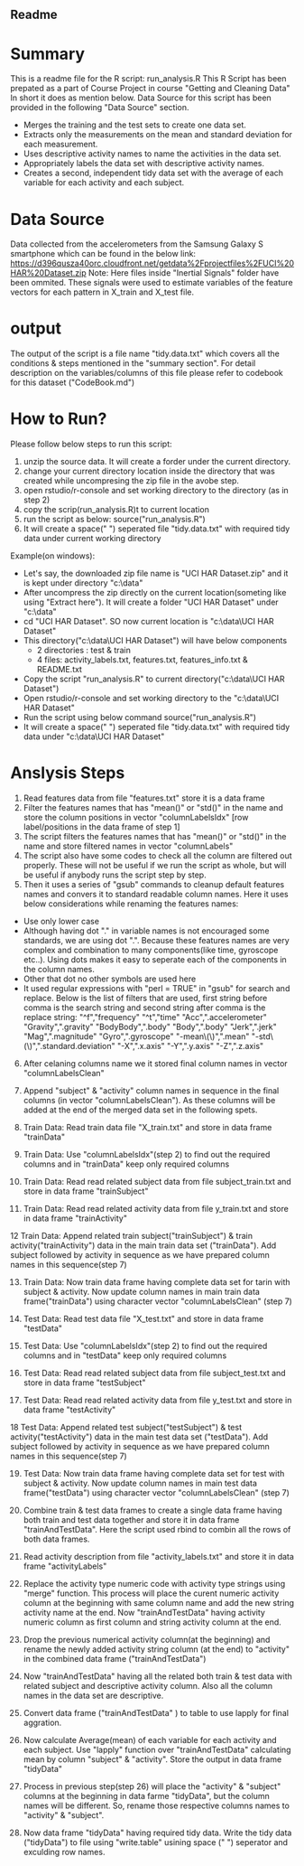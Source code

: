 ## Readme

# Summary
This is a readme file for the R script: run_analysis.R
This R Script has been prepated as a part of Course Project in course "Getting and Cleaning Data"
In short it does as mention below. Data Source for this script has been provided in the following "Data Source" section.  
* Merges the training and the test sets to create one data set.
* Extracts only the measurements on the mean and standard deviation for each measurement. 
* Uses descriptive activity names to name the activities in the data set.
* Appropriately labels the data set with descriptive activity names. 
* Creates a second, independent tidy data set with the average of each variable for each activity and each subject.

# Data Source 
Data collected from the accelerometers from the Samsung Galaxy S smartphone which can be found in the below link:
https://d396qusza40orc.cloudfront.net/getdata%2Fprojectfiles%2FUCI%20HAR%20Dataset.zip 
Note: Here files inside "Inertial Signals" folder have been ommited. These signals were used to estimate variables of the feature vectors for each pattern in X_train and X_test file.

# output
The output of the script is a file name "tidy.data.txt" which covers all the conditions & steps mentioned in the "summary section".
For detail description on the variables/columns of this file please refer to codebook for this dataset ("CodeBook.md")

# How to Run?
Please follow below steps to run this script:
1. unzip the source data. It will create a forder under the current directory.
2. change your current directory location inside the directory that was created while uncompresing the zip file in the avobe step.
3. open rstudio/r-console and set working directory to the directory (as in step 2)
4. copy the scrip(run_analysis.R)t to current location
5. run the script as below:
   source("run_analysis.R")
6. It will create a space(" ") seperated file "tidy.data.txt" with required tidy data under current working directory

Example(on windows): 
- Let's say, the downloaded zip file name is "UCI HAR Dataset.zip" and it is kept under directory "c:\data\" 
- After uncompress the zip directly on the current location(someting like using "Extract here"). It will create a folder "UCI HAR Dataset" under "c:\data\"
- cd "UCI HAR Dataset". SO now current location is "c:\data\UCI HAR Dataset"
- This directory("c:\data\UCI HAR Dataset") will have below components
	- 2 directories : test & train
	- 4 files: activity_labels.txt, features.txt, features_info.txt & README.txt
- Copy the script "run_analysis.R" to current directory("c:\data\UCI HAR Dataset") 
- Open rstudio/r-console and set working directory to the "c:\data\UCI HAR Dataset"
- Run the script using below command
	source("run_analysis.R")
- It will create a space(" ") seperated file "tidy.data.txt" with required tidy data under "c:\data\UCI HAR Dataset"


# Anslysis Steps
1. Read features data from file "features.txt" store it is a data frame
2. Filter the features names that has "mean()" or "std()" in the name and store the column positions in vector "columnLabelsIdx" [row label/positions in the data frame of step 1] 
3. The script filters the features names that has "mean()" or "std()" in the name and store filtered names in vector "columnLabels"
4. The script also have some codes to check all the column are filtered out properly. These will not be useful if we run the script as whole, but will be useful if anybody runs the script step by step.
5. Then it uses a series of "gsub" commands to cleanup default features names and convers it to standard readable column names.
Here it uses below considerations while renaming the features names:
- Use only lower case
- Although having dot "." in variable names is not encouraged some standards, we are using dot ".". Because these features names are very complex and combination to many components(like time, gyroscope etc..). Using dots makes it easy to seperate each of the components in the column names.
- Other that dot no other symbols are used here
- It used regular expressions with "perl = TRUE" in "gsub" for search and replace.
Below is the list of filters that are used, first string before comma is the search string and second string after comma is the replace string: 
	"^f","frequency"
	"^t","time"
	"Acc",".accelerometer"
	"Gravity",".gravity"
	"BodyBody",".body" 
	"Body",".body"
	"Jerk",".jerk"
	"Mag",".magnitude"
	"Gyro",".gyroscope"
	"-mean\\(\\)",".mean"
	"-std\\(\\)",".standard.deviation"
	"-X",".x.axis"
	"-Y",".y.axis"
	"-Z",".z.axis"

6. After celaning columns name we it stored final column names in vector "columnLabelsClean"

7. Append  "subject" & "activity" column names in sequence in the final columns (in vector "columnLabelsClean"). As these columns will be added at the end of the merged data set in the following spets.

8. Train Data: Read train data file "X_train.txt" and store in data frame "trainData"

9. Train Data: Use "columnLabelsIdx"(step 2) to find out the required columns and in "trainData" keep only required columns

10. Train Data: Read read related subject data from file subject_train.txt and store in data frame "trainSubject"

11. Train Data: Read read related activity data from file y_train.txt and store in data frame "trainActivity"

12 Train Data: Append related train subject("trainSubject") & train activity("trainActivity") data in the main train data set ("trainData").
Add subject followed by activity in sequence as we have prepared column names in this sequence(step 7)
 
13. Train Data: Now train data frame having complete data set for tarin with subject & activity. 
Now update column names in main train data frame("trainData") using character vector "columnLabelsClean" (step 7)

14. Test Data: Read test data file "X_test.txt" and store in data frame "testData"

15. Test Data: Use "columnLabelsIdx"(step 2) to find out the required columns and in "testData" keep only required columns

16. Test Data: Read read related subject data from file subject_test.txt and store in data frame "testSubject"

17. Test Data: Read read related activity data from file y_test.txt and store in data frame "testActivity"

18 Test Data: Append related test subject("testSubject") & test activity("testActivity") data in the main test data set ("testData").
Add subject followed by activity in sequence as we have prepared column names in this sequence(step 7)
 
19. Test Data: Now train data frame having complete data set for test with subject & activity. 
Now update column names in main test data frame("testData") using character vector "columnLabelsClean" (step 7)

20. Combine train & test data frames to create a single data frame having both train and test data together and store it in data frame "trainAndTestData". Here the script used rbind to combin all the rows of both data frames.

21. Read activity description from file "activity_labels.txt" and store it in data frame "activityLabels"

22. Replace the activity type numeric code with activity type strings using "merge" function. 
This process will place the curent numeric activity column at the beginning with same column name and add the new string activity name at the end. Now "trainAndTestData" having activity numeric column as first column and string activity column at the end.

23. Drop the previous numerical activity column(at the beginning) and rename the newly added activity string column (at the end) to "activity" in the combined data frame ("trainAndTestData") 

24. Now "trainAndTestData" having all the related both train & test data with related subject and descriptive activity column. Also all the column names in the data set are descriptive.

25. Convert data frame ("trainAndTestData" ) to table to use lapply for final aggration.

26. Now calculate Average(mean) of each variable for each activity and each subject. 
Use "lapply" function over "trainAndTestData" calculating mean by column "subject" & "activity". Store the output in data frame "tidyData"

27. Process in previous step(step 26) will place the "activity" & "subject" columns at the beginning in data farme "tidyData", but the column names will be different. So, rename those respective columns names to "activity" & "subject".

28. Now data frame "tidyData" having required tidy data. Write the tidy data ("tidyData") to file using "write.table" usining space (" ") seperator and exculding row names.




